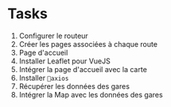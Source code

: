 # Tasks

1. Configurer le routeur
2. Créer les pages associées à chaque route
3. Page d'accueil
4. Installer Leaflet pour VueJS
5. Intégrer la page d'accueil avec la carte
6. Installer `axios`
7. Récupérer les données des gares
8. Intégrer la Map avec les données des gares
